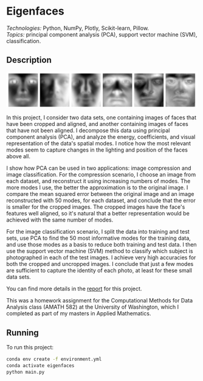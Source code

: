 # Eigenfaces

*Technologies:* Python, NumPy, Plotly, Scikit-learn, Pillow. <br>
*Topics:* principal component analysis (PCA), support vector machine (SVM),
classification. <br>

## Description

<p float="left">
  <img src="readme_files/eigenfaces.png?raw=true" width="800" />
</p>

In this project, I consider two data sets, one containing images of faces that have been cropped and aligned, and another containing images of faces that have not been aligned. I decompose this data using principal component analysis (PCA), and analyze the energy, coefficients, and visual representation of the data's spatial modes. I notice how the most relevant modes seem to capture changes in the lighting and position of the faces above all.

I show how PCA can be used in two applications: image compression and image classification. For the compression scenario, I choose an image from each dataset, and reconstruct it using increasing numbers of modes. The more modes I use, the better the approximation is to the original image. I compare the mean squared error between the original image and an image reconstructed with 50 modes, for each dataset, and conclude that the error is smaller for the cropped images. The cropped images have the face's features well aligned, so it's natural that a better representation would be achieved with the same number of modes.

For the image classification scenario, I split the data into training and test sets, use PCA to find the 50 most informative modes for the training data, and use those modes as a basis to reduce both training and test data. I then use the support vector machine (SVM) method to classify which subject is photographed in each of the test images. I achieve very high accuracies for both the cropped and uncropped images. I conclude that just a few modes are sufficient to capture the identity of each photo, at least for these small data sets.

You can find more details in the <a href="https://1drv.ms/b/s!AiCY1Uw6PbEfhd57di7RA0VqFnOq4Q?e=oEApsp">report</a> for this project.

This was a homework assignment for the Computational Methods for Data Analysis class (AMATH 582) at the University of Washington, which I completed as part 
of my masters in Applied Mathematics.

## Running

To run this project:

```sh
conda env create -f environment.yml
conda activate eigenfaces
python main.py
```